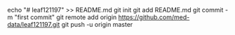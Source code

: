 echo "# leaf121197" >> README.md
git init
git add README.md
git commit -m "first commit"
git remote add origin https://github.com/med-data/leaf121197.git
git push -u origin master
